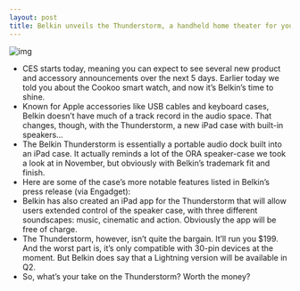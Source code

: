 ```yaml
---
layout: post
title: Belkin unveils the Thunderstorm, a handheld home theater for your iPad
---
```

![img](http://media.idownloadblog.com/wp-content/uploads/2013/01/belkin-thunderstorm-.jpg)
* CES starts today, meaning you can expect to see several new product and accessory announcements over the next 5 days. Earlier today we told you about the Cookoo smart watch, and now it’s Belkin’s time to shine.
* Known for Apple accessories like USB cables and keyboard cases, Belkin doesn’t have much of a track record in the audio space. That changes, though, with the Thunderstorm, a new iPad case with built-in speakers…
* The Belkin Thunderstorm is essentially a portable audio dock built into an iPad case. It actually reminds a lot of the ORA speaker-case we took a look at in November, but obviously with Belkin’s trademark fit and finish.
* Here are some of the case’s more notable features listed in Belkin’s press release (via Engadget):
* Belkin has also created an iPad app for the Thunderstorm that will allow users extended control of the speaker case, with three different soundscapes: music, cinematic and action. Obviously the app will be free of charge.
* The Thunderstorm, however, isn’t quite the bargain. It’ll run you $199. And the worst part is, it’s only compatible with 30-pin devices at the moment. But Belkin does say that a Lightning version will be available in Q2.
* So, what’s your take on the Thunderstorm? Worth the money?

